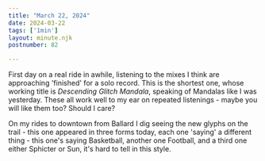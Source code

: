 ```yaml
---
title: "March 22, 2024"
date: 2024-03-22
tags: ['1min']
layout: minute.njk
postnumber: 82

---
```


First day on a real ride in awhile, listening to the mixes I think are approaching 'finished' for a solo record. This is the shortest one, whose working title is *Descending Glitch Mandala*, speaking of Mandalas like I was yesterday. These all work well to my ear on repeated listenings - maybe you will like them too? Should I care?

On my rides to downtown from Ballard I dig seeing the new glyphs on the trail - this one appeared in three forms today, each one 'saying' a different thing - this one's saying Basketball, another one Football, and a third one either Sphicter or Sun, it's hard to tell in this style. 